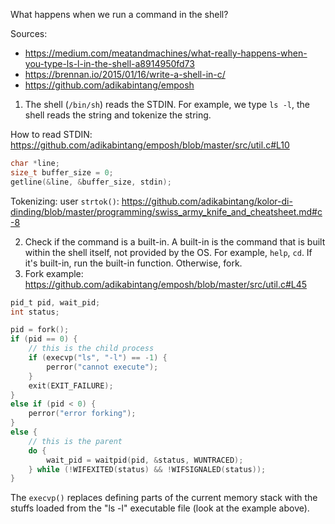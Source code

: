What happens when we run a command in the shell?

Sources:

- https://medium.com/meatandmachines/what-really-happens-when-you-type-ls-l-in-the-shell-a8914950fd73
- https://brennan.io/2015/01/16/write-a-shell-in-c/
- https://github.com/adikabintang/emposh

1. The shell (`/bin/sh`) reads the STDIN. For example, we type `ls -l`, the shell reads the string and tokenize the string.

How to read STDIN: https://github.com/adikabintang/emposh/blob/master/src/util.c#L10

```C
char *line;
size_t buffer_size = 0;
getline(&line, &buffer_size, stdin);
```

Tokenizing: user `strtok()`: https://github.com/adikabintang/kolor-di-dinding/blob/master/programming/swiss_army_knife_and_cheatsheet.md#c-8


2. Check if the command is a built-in. A built-in is the command that is built within the shell itself, not provided by the OS. For example, `help`, `cd`. If it's built-in, run the built-in function. Otherwise, fork.
3. Fork example: https://github.com/adikabintang/emposh/blob/master/src/util.c#L45

```C
pid_t pid, wait_pid;
int status;

pid = fork();
if (pid == 0) {
    // this is the child process
    if (execvp("ls", "-l") == -1) {
        perror("cannot execute");
    }
    exit(EXIT_FAILURE);
}
else if (pid < 0) {
    perror("error forking");
}
else {
    // this is the parent
    do {
        wait_pid = waitpid(pid, &status, WUNTRACED);
    } while (!WIFEXITED(status) && !WIFSIGNALED(status));
}
```

The `execvp()` replaces defining parts of the current memory stack with the stuffs loaded from the "ls -l" executable file (look at the example above).
